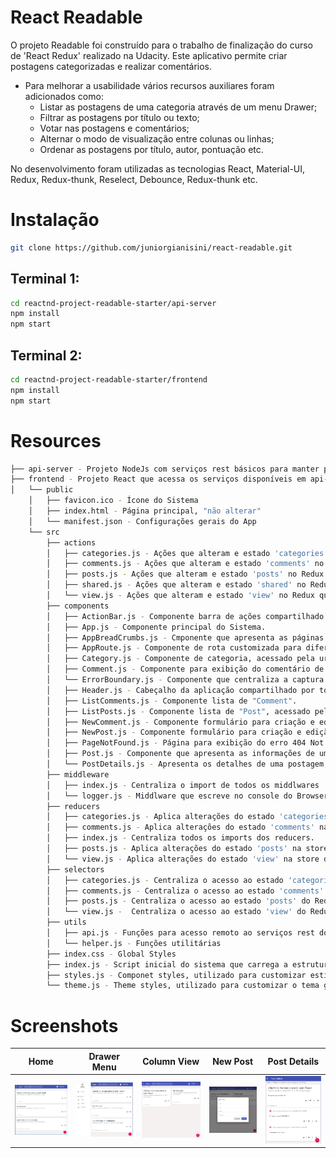 # React Readable

O projeto Readable foi construído para o trabalho de finalização do curso de 'React Redux' realizado na Udacity. Este aplicativo permite criar postagens categorizadas e realizar comentários. 

* Para melhorar a usabilidade vários recursos auxiliares foram adicionados como:
   * Listar as postagens de uma categoria através de um menu Drawer;
   * Filtrar as postagens por título ou texto;
   * Votar nas postagens e comentários;
   * Alternar o modo de visualização entre colunas ou linhas;
   * Ordenar as postagens por título, autor, pontuação etc.

No desenvolvimento foram utilizadas as tecnologias React, Material-UI, Redux, Redux-thunk, Reselect, Debounce, Redux-thunk etc.

# Instalação

```bash
git clone https://github.com/juniorgianisini/react-readable.git
```

## Terminal 1:
```bash
cd reactnd-project-readable-starter/api-server
npm install
npm start
```

## Terminal 2:
```bash
cd reactnd-project-readable-starter/frontend
npm install
npm start
```

# Resources

```bash
├── api-server - Projeto NodeJs com serviços rest básicos para manter postagens e comentários. Este projeto foi disponibilizado pela Udacity para desenvolvimento do frontend.
├── frontend - Projeto React que acessa os serviços disponíveis em api-server.
│   └── public
    │   ├── favicon.ico - Ícone do Sistema
    │   ├── index.html - Página principal, "não alterar"
    │   └── manifest.json - Configurações gerais do App
    └── src
        ├── actions
        │   ├── categories.js - Ações que alteram e estado 'categories' no Redux.
        │   ├── comments.js - Ações que alteram e estado 'comments' no Redux.
        │   ├── posts.js - Ações que alteram e estado 'posts' no Redux.
        │   ├── shared.js - Ações que alteram e estado 'shared' no Redux.
        │   └── view.js - Ações que alteram e estado 'view' no Redux que guarda estados gerais da aplicação.
        ├── components
        │   ├── ActionBar.js - Componente barra de ações compartilhado nas postagens e comentários.
        │   ├── App.js - Componente principal do Sistema.
        │   ├── AppBreadCrumbs.js - Cmponente que apresenta as páginas acessadas com links de navegação.
        │   ├── AppRoute.js - Componente de rota customizada para diferentes cabeçalhos.
        │   ├── Category.js - Componente de categoria, acessado pela url '/:category'.
        │   ├── Comment.js - Componente para exibição do comentário de uma postagem.
        │   └── ErrorBoundary.js - Componente que centraliza a captura de erros. Está instável pois alguns erros não são propagados. Código está comentado e será revisado futuramente.
        │   ├── Header.js - Cabeçalho da aplicação compartilhado por todas as telas.
        │   ├── ListComments.js - Componente lista de "Comment".
        │   ├── ListPosts.js - Componente lista de "Post", acessado pela url root "/"
        │   ├── NewComment.js - Componente formulário para criação e edição de comentário.
        │   ├── NewPost.js - Componente formulário para criação e edição de postagens.
        │   ├── PageNotFound.js - Página para exibição do erro 404 Not Found.
        │   ├── Post.js - Componente que apresenta as informações de uma postagem.
        │   └── PostDetails.js - Apresenta os detalhes de uma postagem, wrapper de Post.
        ├── middleware
        │   ├── index.js - Centraliza o import de todos os middlwares
        │   └── logger.js - Middlware que escreve no console do Browser as ações e alterações no estado do Redux.
        ├── reducers
        │   ├── categories.js - Aplica alterações do estado 'categories' na store do Redux.
        │   ├── comments.js - Aplica alterações do estado 'comments' na store do Redux.
        │   ├── index.js - Centraliza todos os imports dos reducers.
        │   ├── posts.js - Aplica alterações do estado 'posts' na store do Redux.
        │   └── view.js - Aplica alterações do estado 'view' na store do Redux.
        ├── selectors
        │   ├── categories.js - Centraliza o acesso ao estado 'categories' do Redux.
        │   ├── comments.js - Centraliza o acesso ao estado 'comments' do Redux.
        │   ├── posts.js - Centraliza o acesso ao estado 'posts' do Redux.
        │   └── view.js -  Centraliza o acesso ao estado 'view' do Redux.
        ├── utils
        │   ├── api.js - Funções para acesso remoto ao serviços rest do aplicativo api-server disponível em "http://localhost:3001"
        │   └── helper.js - Funções utilitárias
        ├── index.css - Global Styles
        ├── index.js - Script inicial do sistema que carrega a estrutura do React/Redux
        ├── styles.js - Componet styles, utilizado para customizar estilos dos componentes do Material-UI
        └── theme.js - Theme styles, utilizado para customizar o tema global do Material-UI. Não foi feita nenhuma customização, mas foi mantido para efeito de documentação e melhorias futuras.
```

# Screenshots

Home |Drawer Menu |Column View|New Post|Post Details
-----|------------|-----------|--------|------------|
<img src="https://raw.githubusercontent.com/juniorgianisini/reactnd-project-readable-starter/master/images/Image1.png" width="250px">|<img src="https://raw.githubusercontent.com/juniorgianisini/reactnd-project-readable-starter/master/images/Image2.png" width="250px">|<img src="https://raw.githubusercontent.com/juniorgianisini/reactnd-project-readable-starter/master/images/Image3.png" width="250px">|<img src="https://raw.githubusercontent.com/juniorgianisini/reactnd-project-readable-starter/master/images/Image4.png" width="250px">|<img src="https://raw.githubusercontent.com/juniorgianisini/reactnd-project-readable-starter/master/images/Image5.png" width="250px">
